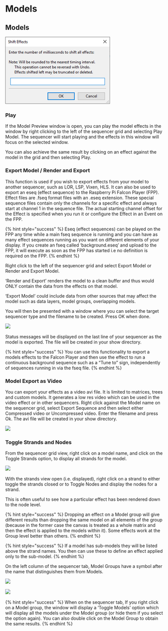 # Models

## Models

![](../../.gitbook/assets/image%20%28475%29.png)

### Play

If the Model Preview window is open, you can play the model effects in the window by right clicking to the left of the sequencer grid and selecting Play Model. The sequencer will start playing and the effects in this window will focus on the selected window.

You can also achieve the same result by clicking on an effect against the model in the grid and then selecting Play.

### Export Model / Render and Export

This function is used if you wish to export effects from your model to another sequencer, such as LOR, LSP, Vixen, HLS.  It can also be used to export an eseq \(effect sequence\) to the Raspberry Pi Falcon Player \(FPP\). Effect files are .fseq format files with an .eseq extension. These special sequence files contain only the channels for a specific effect and always start at channel 1 in the sequence file. The actual starting channel offset for the Effect is specified when you run it or configure the Effect in an Event on the FPP.

{% hint style="success" %}
Eseq \(effect sequences\) can be played on the FPP any time while a main fseq sequence is running and you can have as many effect sequences running as you want on different elements of your display. If you create an fseq called ‘background.eseq’ and upload to the FPP, it will execute as soon as the FPP has started i.e no definition is required on the FPP.
{% endhint %}

Right click to the left of the sequencer grid and select Export Model or Render and Export Model.

‘Render and Export’ renders the model to a clean buffer and thus would ONLY contain the data from the effects on that model.

‘Export Model’ could include data from other sources that may affect the model such as data layers, model groups, overlapping models.

You will then be presented with a window where you can select the target sequencer type and the filename to be created. Press OK when done.

![](https://lh3.googleusercontent.com/miuvCLx-mnpzpYNynWbSiNFXre3pepR7dSInWLWVssKNmqYXrnydCtF_Pav8XFnYN8qi2ldVxTqDBmEoOY3J-9qfmD2_3Z_2bZBXCMxCmpC8sYZ9_YeTnmXau7qnxdgHwiVLPcL5)

Status messages will be displayed on the last line of your sequencer as the model is exported. The file will be created  in your show directory.

{% hint style="success" %}
You can use this functionality to export a models effects to the Falcon Player and then use the effect to run a continuous background sequence such as a “Tune to” sign, independently of sequences running in via the fseq file.
{% endhint %}

### Model Export as Video

You can export your effects  as a video avi file. It is limited to matrices, trees and custom models. It generates a low res video which can be used in the video effect or in other sequencers. Right click against the Model name on the sequencer grid, select Export Sequence and then select either Compressed video or Uncompressed video. Enter the filename and press Ok. The avi file will be created in your show directory.

![](https://lh3.googleusercontent.com/CiTQL-Yl48h9ka0GcE45wx3gr038d2Hd0F265SQL3sEKNogeH4XwICO_gKV50KkDe4BpuVb3_MBKwswUWV0L2c8P98N_QEQcZm5VdxfdiMVR0M-i668JPOrMRgctQjwDAeUL03gf)

### Toggle Strands and Nodes

From the sequencer grid view, right click on a model name, and click on the Toggle Strands option, to display all strands for the model.

![](https://lh6.googleusercontent.com/VAwXGBAL1Z0m1ub95jLAvJNwWN7j3pXOkosX5VszdOnC0FeCmqulryRIPSIs_CRaCNbq30leT5Gh0pkN7NBo-MRcuv-wHLbvQ8UP92EXicag-M-Tv30jVZ0wNYFhtSdG3dpvur7s)

With the strands view open \(i.e. displayed\), right click on a strand to either toggle the strands closed or to Toggle Nodes and display the nodes for a strand.

This is often useful to see how a particular effect has been rendered down to the node level.

{% hint style="success" %}
Dropping an effect on a Model group will give different results than dropping the same model on all elements of the group \(because in the former case the canvas is treated as a whole matrix and then the effect is applied to the models within it\).  Some effects work at the Group level better than others.
{% endhint %}

{% hint style="success" %}
If a model has sub-models they will be listed above the strand names. You then can use these to define an effect applied only to the sub-model.
{% endhint %}

On the left column of the sequencer  tab, Model Groups have a symbol after the name that distinguishes them from Models.

![](https://lh4.googleusercontent.com/DayFHnCuM8LjP1GA5bJ6mLhWc557P7NrTrPp1NRXsdznnRo_Lwzslv-SuaYlQnBtN0twvhnGh4VgNnO4SKEuDVgIjfY55ZOo8K2kHMcCzQxScfXOzq6O9ULGyG2ezl37nyhwwomR)

![](https://lh4.googleusercontent.com/I7prOUGhYLcNktyNWIY-TlAMx371gZR2Vnx1nJR774fkkIpR6PldNs0qKqQeGan2nZweuBHnSdtRJdJMj8NvBH0Oxjd3V7ztX1ZcKaWziwWa4j8oX6lKdhKoHzEooa6cYJYqKlcO)

{% hint style="success" %}
When on the sequencer tab, If you right click on a Model group, the window will display a ‘Toggle Models’ option which will display all the models under the Model group \(or hide them if you select the option again\).  You can also double click on the Model Group to obtain the same results.
{% endhint %}

